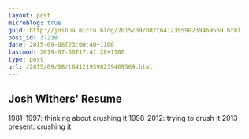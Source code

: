 ```yaml
---
layout: post
microblog: true
guid: http://joshua.micro.blog/2015/09/08/t641219598239469569.html
post_id: 37238
date: 2015-09-08T23:00:40+1100
lastmod: 2019-07-30T17:41:28+1100
type: post
url: /2015/09/08/t641219598239469569.html
---
```

Josh Withers' Resume
-------------------------
1981-1997: thinking about crushing it
1998-2012: trying to crush it
2013-present: crushing it
